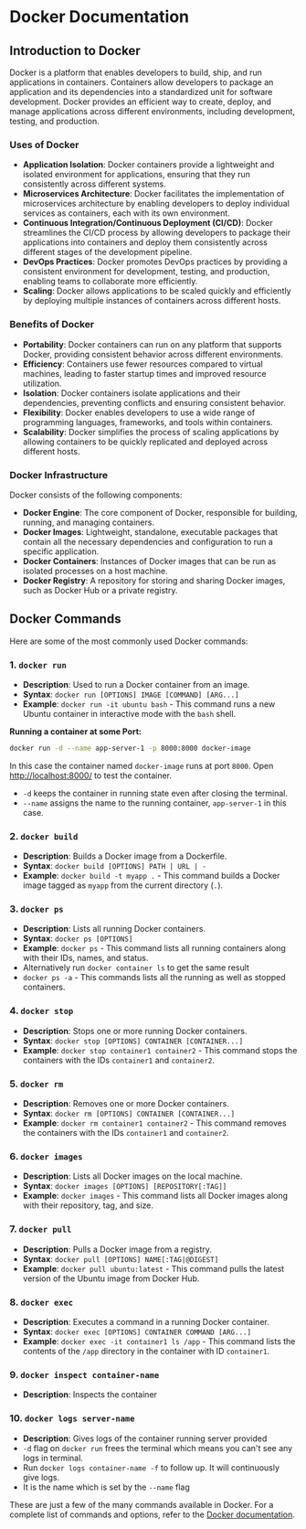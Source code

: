 # Docker Documentation

## Introduction to Docker

Docker is a platform that enables developers to build, ship, and run applications in containers. Containers allow developers to package an application and its dependencies into a standardized unit for software development. Docker provides an efficient way to create, deploy, and manage applications across different environments, including development, testing, and production.

### Uses of Docker

- **Application Isolation**: Docker containers provide a lightweight and isolated environment for applications, ensuring that they run consistently across different systems.
- **Microservices Architecture**: Docker facilitates the implementation of microservices architecture by enabling developers to deploy individual services as containers, each with its own environment.
- **Continuous Integration/Continuous Deployment (CI/CD)**: Docker streamlines the CI/CD process by allowing developers to package their applications into containers and deploy them consistently across different stages of the development pipeline.
- **DevOps Practices**: Docker promotes DevOps practices by providing a consistent environment for development, testing, and production, enabling teams to collaborate more efficiently.
- **Scaling**: Docker allows applications to be scaled quickly and efficiently by deploying multiple instances of containers across different hosts.

### Benefits of Docker

- **Portability**: Docker containers can run on any platform that supports Docker, providing consistent behavior across different environments.
- **Efficiency**: Containers use fewer resources compared to virtual machines, leading to faster startup times and improved resource utilization.
- **Isolation**: Docker containers isolate applications and their dependencies, preventing conflicts and ensuring consistent behavior.
- **Flexibility**: Docker enables developers to use a wide range of programming languages, frameworks, and tools within containers.
- **Scalability**: Docker simplifies the process of scaling applications by allowing containers to be quickly replicated and deployed across different hosts.

### Docker Infrastructure

Docker consists of the following components:

- **Docker Engine**: The core component of Docker, responsible for building, running, and managing containers.
- **Docker Images**: Lightweight, standalone, executable packages that contain all the necessary dependencies and configuration to run a specific application.
- **Docker Containers**: Instances of Docker images that can be run as isolated processes on a host machine.
- **Docker Registry**: A repository for storing and sharing Docker images, such as Docker Hub or a private registry.

## Docker Commands

Here are some of the most commonly used Docker commands:

### 1. `docker run`

- **Description**: Used to run a Docker container from an image.
- **Syntax**: `docker run [OPTIONS] IMAGE [COMMAND] [ARG...]`
- **Example**: `docker run -it ubuntu bash` - This command runs a new Ubuntu container in interactive mode with the `bash` shell.

**Running a container at some Port:**

```bash
docker run -d --name app-server-1 -p 8000:8000 docker-image
```

In this case the container named `docker-image` runs at port `8000`. Open <http://localhost:8000/> to
test the container.

- `-d` keeps the container in running state even after closing the terminal.
- `--name` assigns the name to the running container, `app-server-1` in this case.

### 2. `docker build`

- **Description**: Builds a Docker image from a Dockerfile.
- **Syntax**: `docker build [OPTIONS] PATH | URL | -`
- **Example**: `docker build -t myapp .` - This command builds a Docker image tagged as `myapp` from the current directory (`.`).

### 3. `docker ps`

- **Description**: Lists all running Docker containers.
- **Syntax**: `docker ps [OPTIONS]`
- **Example**: `docker ps` - This command lists all running containers along with their IDs, names, and status.
- Alternatively run `docker container ls` to get the same result
- `docker ps -a` - This commands lists all the running as well as stopped containers.

### 4. `docker stop`

- **Description**: Stops one or more running Docker containers.
- **Syntax**: `docker stop [OPTIONS] CONTAINER [CONTAINER...]`
- **Example**: `docker stop container1 container2` - This command stops the containers with the IDs `container1` and `container2`.

### 5. `docker rm`

- **Description**: Removes one or more Docker containers.
- **Syntax**: `docker rm [OPTIONS] CONTAINER [CONTAINER...]`
- **Example**: `docker rm container1 container2` - This command removes the containers with the IDs `container1` and `container2`.

### 6. `docker images`

- **Description**: Lists all Docker images on the local machine.
- **Syntax**: `docker images [OPTIONS] [REPOSITORY[:TAG]]`
- **Example**: `docker images` - This command lists all Docker images along with their repository, tag, and size.

### 7. `docker pull`

- **Description**: Pulls a Docker image from a registry.
- **Syntax**: `docker pull [OPTIONS] NAME[:TAG|@DIGEST]`
- **Example**: `docker pull ubuntu:latest` - This command pulls the latest version of the Ubuntu image from Docker Hub.

### 8. `docker exec`

- **Description**: Executes a command in a running Docker container.
- **Syntax**: `docker exec [OPTIONS] CONTAINER COMMAND [ARG...]`
- **Example**: `docker exec -it container1 ls /app` - This command lists the contents of the `/app` directory in the container with ID `container1`.

### 9. `docker inspect container-name`

- **Description**: Inspects the container

### 10. `docker logs server-name`

- **Description**: Gives logs of the container running server provided
- `-d` flag on `docker run` frees the terminal which means you can't see any logs in terminal.
- Run `docker logs container-name -f` to follow up. It will continuously give logs.
- It is the name which is set by the `--name` flag

These are just a few of the many commands available in Docker. For a complete list of commands and options, refer to the [Docker documentation](https://docs.docker.com/).
